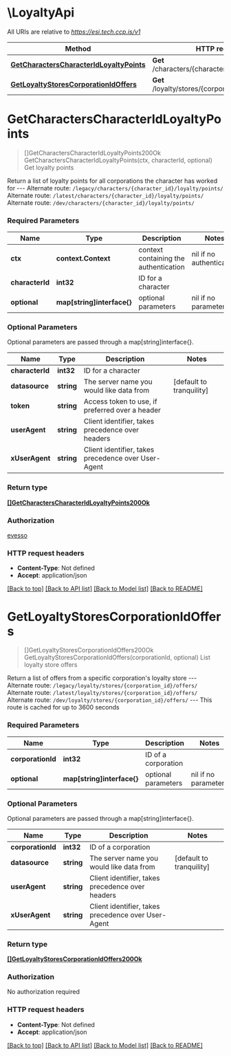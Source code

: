 # \LoyaltyApi

All URIs are relative to *https://esi.tech.ccp.is/v1*

Method | HTTP request | Description
------------- | ------------- | -------------
[**GetCharactersCharacterIdLoyaltyPoints**](LoyaltyApi.md#GetCharactersCharacterIdLoyaltyPoints) | **Get** /characters/{character_id}/loyalty/points/ | Get loyalty points
[**GetLoyaltyStoresCorporationIdOffers**](LoyaltyApi.md#GetLoyaltyStoresCorporationIdOffers) | **Get** /loyalty/stores/{corporation_id}/offers/ | List loyalty store offers


# **GetCharactersCharacterIdLoyaltyPoints**
> []GetCharactersCharacterIdLoyaltyPoints200Ok GetCharactersCharacterIdLoyaltyPoints(ctx, characterId, optional)
Get loyalty points

Return a list of loyalty points for all corporations the character has worked for  ---  Alternate route: `/legacy/characters/{character_id}/loyalty/points/`  Alternate route: `/latest/characters/{character_id}/loyalty/points/`  Alternate route: `/dev/characters/{character_id}/loyalty/points/` 

### Required Parameters

Name | Type | Description  | Notes
------------- | ------------- | ------------- | -------------
 **ctx** | **context.Context** | context containing the authentication | nil if no authentication
  **characterId** | **int32**| ID for a character | 
 **optional** | **map[string]interface{}** | optional parameters | nil if no parameters

### Optional Parameters
Optional parameters are passed through a map[string]interface{}.

Name | Type | Description  | Notes
------------- | ------------- | ------------- | -------------
 **characterId** | **int32**| ID for a character | 
 **datasource** | **string**| The server name you would like data from | [default to tranquility]
 **token** | **string**| Access token to use, if preferred over a header | 
 **userAgent** | **string**| Client identifier, takes precedence over headers | 
 **xUserAgent** | **string**| Client identifier, takes precedence over User-Agent | 

### Return type

[**[]GetCharactersCharacterIdLoyaltyPoints200Ok**](get_characters_character_id_loyalty_points_200_ok.md)

### Authorization

[evesso](../README.md#evesso)

### HTTP request headers

 - **Content-Type**: Not defined
 - **Accept**: application/json

[[Back to top]](#) [[Back to API list]](../README.md#documentation-for-api-endpoints) [[Back to Model list]](../README.md#documentation-for-models) [[Back to README]](../README.md)

# **GetLoyaltyStoresCorporationIdOffers**
> []GetLoyaltyStoresCorporationIdOffers200Ok GetLoyaltyStoresCorporationIdOffers(corporationId, optional)
List loyalty store offers

Return a list of offers from a specific corporation's loyalty store  ---  Alternate route: `/legacy/loyalty/stores/{corporation_id}/offers/`  Alternate route: `/latest/loyalty/stores/{corporation_id}/offers/`  Alternate route: `/dev/loyalty/stores/{corporation_id}/offers/`   ---  This route is cached for up to 3600 seconds

### Required Parameters

Name | Type | Description  | Notes
------------- | ------------- | ------------- | -------------
  **corporationId** | **int32**| ID of a corporation | 
 **optional** | **map[string]interface{}** | optional parameters | nil if no parameters

### Optional Parameters
Optional parameters are passed through a map[string]interface{}.

Name | Type | Description  | Notes
------------- | ------------- | ------------- | -------------
 **corporationId** | **int32**| ID of a corporation | 
 **datasource** | **string**| The server name you would like data from | [default to tranquility]
 **userAgent** | **string**| Client identifier, takes precedence over headers | 
 **xUserAgent** | **string**| Client identifier, takes precedence over User-Agent | 

### Return type

[**[]GetLoyaltyStoresCorporationIdOffers200Ok**](get_loyalty_stores_corporation_id_offers_200_ok.md)

### Authorization

No authorization required

### HTTP request headers

 - **Content-Type**: Not defined
 - **Accept**: application/json

[[Back to top]](#) [[Back to API list]](../README.md#documentation-for-api-endpoints) [[Back to Model list]](../README.md#documentation-for-models) [[Back to README]](../README.md)

